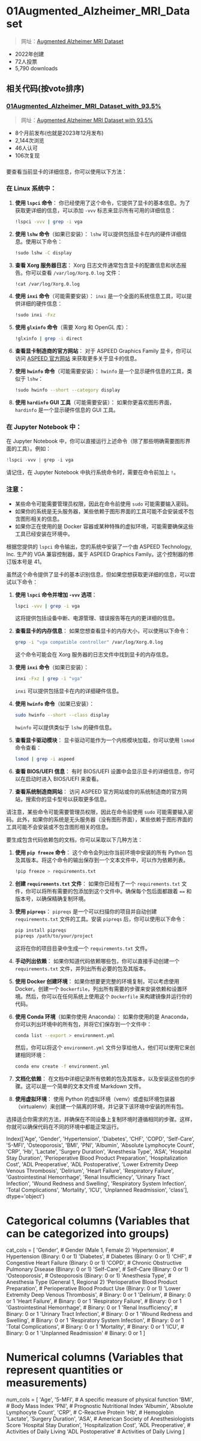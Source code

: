 # 01Augmented_Alzheimer_MRI_Dataset

> 网址：[Augmented Alzheimer MRI Dataset](https://www.kaggle.com/datasets/uraninjo/augmented-alzheimer-mri-dataset/data)


* 2022年创建
* 72人投票
* 5,790 downloads

## 相关代码(按vote排序)

### [01Augmented_Alzheimer_MRI_Dataset_with_93.5%](06项目复现\04kaggle\02数据集\05Alzheimer数据集\01Augmented_Alzheimer_MRI_Dataset\01Augmented_Alzheimer_MRI_Dataset_with_93_5\README.md)

> 网址：[Augmented Alzheimer MRI Dataset with 93.5%](https://www.kaggle.com/code/mohamedgobara/augmented-alzheimer-mri-dataset-with-93-5)

* 8个月前发布(也就是2023年12月发布)
* 2,144次浏览
* 46人认可
* 106次复现


### 





要查看当前显卡的详细信息，你可以使用以下方法：

### 在 Linux 系统中：

1. **使用 `lspci` 命令**：
   你已经使用了这个命令，它提供了显卡的基本信息。为了获取更详细的信息，可以添加 `-vvv` 标志来显示所有可用的详细信息：
   ```bash
   !lspci -vvv | grep -i vga
   ```

2. **使用 `lshw` 命令**（如果已安装）：
   `lshw` 可以提供包括显卡在内的硬件详细信息。使用以下命令：
   ```bash
   !sudo lshw -C display
   ```

3. **查看 Xorg 服务器日志**：
   Xorg 日志文件通常包含显卡的配置信息和状态报告。你可以查看 `/var/log/Xorg.0.log` 文件：
   ```bash
   !cat /var/log/Xorg.0.log
   ```

4. **使用 `inxi` 命令**（可能需要安装）：
   `inxi` 是一个全面的系统信息工具，可以提供详细的硬件信息：
   ```bash
   !sudo inxi -Fxz
   ```

5. **使用 `glxinfo` 命令**（需要 Xorg 和 OpenGL 库）：
   ```bash
   !glxinfo | grep -i direct
   ```

6. **查看显卡制造商的官方网站**：
   对于 ASPEED Graphics Family 显卡，你可以访问 [ASPEED 官方网站](https://www.aspeedtech.com/) 来获取更多关于显卡的信息。

7. **使用 `hwinfo` 命令**（可能需要安装）：
   `hwinfo` 是一个显示硬件信息的工具，类似于 `lshw`：
   ```bash
   !sudo hwinfo --short --category display
   ```

8. **使用 `hardinfo` GUI 工具**（可能需要安装）：
   如果你更喜欢图形界面，`hardinfo` 是一个显示硬件信息的 GUI 工具。

### 在 Jupyter Notebook 中：

在 Jupyter Notebook 中，你可以直接运行上述命令（除了那些明确需要图形界面的工具）。例如：

```python
!lspci -vvv | grep -i vga
```

请记住，在 Jupyter Notebook 中执行系统命令时，需要在命令前加上 `!`。

### 注意：

- 某些命令可能需要管理员权限，因此在命令前使用 `sudo` 可能需要输入密码。
- 如果你的系统是无头服务器，某些依赖于图形界面的工具可能不会安装或不包含图形相关的信息。
- 如果你正在使用的是 Docker 容器或某种特殊的虚拟环境，可能需要确保这些工具已经安装在环境中。















根据您提供的 `lspci` 命令输出，您的系统中安装了一个由 ASPEED Technology, Inc. 生产的 VGA 兼容控制器，属于 ASPEED Graphics Family。这个控制器的修订版本号是 41。

 虽然这个命令提供了显卡的基本识别信息，但如果您想获取更详细的信息，可以尝试以下命令：

1. **使用 `lspci` 命令并增加 `-vvv` 选项**：
   ```bash
   lspci -vvv | grep -i vga
   ```
   这将提供包括设备中断、电源管理、错误报告等在内的更详细的信息。

2. **查看显卡的内存信息**：
   如果您想查看显卡的内存大小，可以使用以下命令：
   ```bash
   grep -i "vga compatible controller" /var/log/Xorg.0.log
   ```
   这个命令可能会在 Xorg 服务器的日志文件中找到显卡的内存信息。

3. **使用 `inxi` 命令**（如果已安装）：
   ```bash
   inxi -Fxz | grep -i "vga"
   ```
   `inxi` 可以提供包括显卡在内的详细硬件信息。

4. **使用 `hwinfo` 命令**（如果已安装）：
   ```bash
   sudo hwinfo --short --class display
   ```
   `hwinfo` 可以提供类似于 `lshw` 的硬件信息。

5. **查看显卡驱动模块**：
   显卡驱动可能作为一个内核模块加载，你可以使用 `lsmod` 命令查看：
   ```bash
   lsmod | grep -i aspeed
   ```

6. **查看 BIOS/UEFI 信息**：
   有时 BIOS/UEFI 设置中会显示显卡的详细信息，你可以在启动时进入 BIOS/UEFI 来查看。

7. **查看系统制造商网站**：
   访问 ASPEED 官方网站或你的系统制造商的官方网站，搜索你的显卡型号以获取更多信息。

请注意，某些命令可能需要管理员权限，因此在命令前使用 `sudo` 可能需要输入密码。此外，如果你的系统是无头服务器（没有图形界面），某些依赖于图形界面的工具可能不会安装或不包含图形相关的信息。





















要生成包含代码依赖包的文档，你可以采取以下几种方法：

1. **使用 `pip freeze` 命令**：
   这个命令会列出你当前环境中安装的所有 Python 包及其版本。将这个命令的输出保存到一个文本文件中，可以作为依赖列表。
   ```bash
   !pip freeze > requirements.txt
   ```

2. **创建 `requirements.txt` 文件**：
   如果你已经有了一个 `requirements.txt` 文件，你可以将所有需要的包添加到这个文件中。确保每个包后面都跟着 `==` 和版本号，以确保精确复制环境。

3. **使用 `pipreqs`**：
   `pipreqs` 是一个可以扫描你的项目并自动创建 `requirements.txt` 文件的工具。安装 `pipreqs` 后，你可以使用以下命令：
   ```bash
   pip install pipreqs
   pipreqs /path/to/your/project
   ```
   这将在你的项目目录中生成一个 `requirements.txt` 文件。

4. **手动列出依赖**：
   如果你知道代码依赖哪些包，你可以直接手动创建一个 `requirements.txt` 文件，并列出所有必要的包及其版本。

5. **使用 Docker 创建环境**：
   如果你想要更完整的环境复制，可以考虑使用 Docker。创建一个 `Dockerfile`，列出所有需要的步骤来安装依赖和设置环境。然后，你可以在任何系统上使用这个 `Dockerfile` 来构建镜像并运行你的代码。

6. **使用 Conda 环境**（如果你使用 Anaconda）：
   如果你使用的是 Anaconda，你可以列出环境中的所有包，并将它们保存到一个文件中：
   ```bash
   conda list --export > environment.yml
   ```
   然后，你可以将这个 `environment.yml` 文件分享给他人，他们可以使用它来创建相同环境：
   ```bash
   conda env create -f environment.yml
   ```

7. **文档化依赖**：
   在文档中详细记录所有依赖的包及其版本，以及安装这些包的步骤。这可以是一个简单的文本文件或 Markdown 文件。

8. **使用虚拟环境**：
   使用 Python 的虚拟环境（venv）或虚拟环境包装器（virtualenv）来创建一个隔离的环境，并记录下该环境中安装的所有包。

选择适合你需求的方法，并确保在不同设备上复制环境时遵循相同的步骤。这样，你就可以确保代码在不同的环境中都能正常运行。
















Index(['Age', 'Gender', 'Hypertension', 'Diabetes', 'CHF', 'COPD', 'Self-Care',
       '5-MFI', 'Osteoporosis', 'BMI', 'PNI', 'Albumin',
       'Absolute Lymphocyte Count', 'CRP', 'Hb', 'Lactate', 'Surgery Duration',
       'Anesthesia Type', 'ASA', 'Hospital Stay Duration',
       'Perioperative Blood Product Preparation', 'Hospitalization Cost',
       'ADL Preoperative', 'ADL Postoperative',
       'Lower Extremity Deep Venous Thrombosis', 'Delirium', 'Heart Failure',
       'Respiratory Failure', 'Gastrointestinal Hemorrhage',
       'Renal Insufficiency', 'Urinary Tract Infection',
       'Wound Redness and Swelling', 'Respiratory System Infection',
       'Total Complications', 'Mortality', 'ICU', 'Unplanned Readmission',
       'class'],
      dtype='object')





# Categorical columns (Variables that can be categorized into groups)
cat_cols = [
    'Gender',          # Gender (Male 1, Female 2)
    'Hypertension',     # Hypertension (Binary: 0 or 1)
    'Diabetes',         # Diabetes (Binary: 0 or 1)
    'CHF',              # Congestive Heart Failure (Binary: 0 or 1)
    'COPD',             # Chronic Obstructive Pulmonary Disease (Binary: 0 or 1)
    'Self-Care',        # Self-Care (Binary: 0 or 1)
    'Osteoporosis',     # Osteoporosis (Binary: 0 or 1)
    'Anesthesia Type',  # Anesthesia Type (General 1, Regional 2)
    'Perioperative Blood Product Preparation', # Perioperative Blood Product Use (Binary: 0 or 1)
    'Lower Extremity Deep Venous Thrombosis', # Binary: 0 or 1
    'Delirium',         # Binary: 0 or 1
    'Heart Failure',     # Binary: 0 or 1
    'Respiratory Failure', # Binary: 0 or 1
    'Gastrointestinal Hemorrhage', # Binary: 0 or 1
    'Renal Insufficiency', # Binary: 0 or 1
    'Urinary Tract Infection', # Binary: 0 or 1
    'Wound Redness and Swelling', # Binary: 0 or 1
    'Respiratory System Infection', # Binary: 0 or 1
    'Total Complications', # Binary: 0 or 1
    'Mortality',         # Binary: 0 or 1
    'ICU',              # Binary: 0 or 1
    'Unplanned Readmission' # Binary: 0 or 1
]

# Numerical columns (Variables that represent quantities or measurements)
num_cols = [
    'Age',
    '5-MFI',            # A specific measure of physical function
    'BMI',              # Body Mass Index
    'PNI',              # Prognostic Nutritional Index
    'Albumin',
    'Absolute Lymphocyte Count',
    'CRP',              # C-Reactive Protein
    'Hb',        # Hemoglobin
    'Lactate',
    'Surgery Duration',
    'ASA',        # American Society of Anesthesiologists Score
    'Hospital Stay Duration',
    'Hospitalization Cost',
    'ADL Preoperative', # Activities of Daily Living
    'ADL Postoperative'  # Activities of Daily Living
]